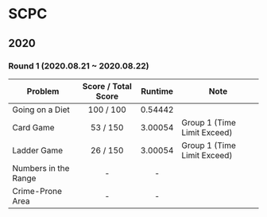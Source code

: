 # SCPC

## 2020
### Round 1 (2020.08.21 ~ 2020.08.22)

Problem | Score / Total Score | Runtime | Note
---|:---:|:---:|---
Going on a Diet | 100 / 100 | 0.54442 |
Card Game | 53 / 150 | 3.00054 | Group 1 (Time Limit Exceed)
Ladder Game | 26 / 150 | 3.00054 | Group 1 (Time Limit Exceed)
Numbers in the Range | - | - |
Crime-Prone Area | - | - |